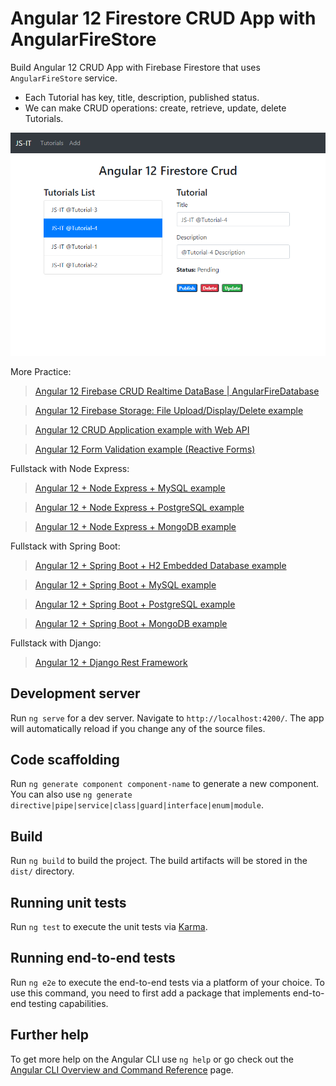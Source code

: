 # Angular 12 Firestore CRUD App with AngularFireStore

Build Angular 12 CRUD App with Firebase Firestore that uses `AngularFireStore` service.

- Each Tutorial has key, title, description, published status.
- We can make CRUD operations: create, retrieve, update, delete Tutorials.

![angular-12-firestore-crud-app](angular-12-firestore-crud-app.png)

More Practice:
> [Angular 12 Firebase CRUD Realtime DataBase | AngularFireDatabase](https://www.github.com/JS-IT/angular-12-firebase-crud/)

> [Angular 12 Firebase Storage: File Upload/Display/Delete example](https://www.github.com/JS-IT/angular-12-file-upload-firebase-storage/)

> [Angular 12 CRUD Application example with Web API](https://www.github.com/JS-IT/angular-12-crud-app/)

> [Angular 12 Form Validation example (Reactive Forms)](https://www.github.com/JS-IT/angular-12-form-validation/)

Fullstack with Node Express:
> [Angular 12 + Node Express + MySQL example](https://www.github.com/JS-IT/angular-12-node-js-express-mysql/)

> [Angular 12 + Node Express + PostgreSQL example](https://www.github.com/JS-IT/angular-12-node-js-express-postgresql/)

> [Angular 12 + Node Express + MongoDB example](https://www.github.com/JS-IT/angular-12-mongodb-node-js-express/)

Fullstack with Spring Boot:
> [Angular 12 + Spring Boot + H2 Embedded Database example](https://www.github.com/JS-IT/angular-12-spring-boot-crud/)

> [Angular 12 + Spring Boot + MySQL example](https://www.github.com/JS-IT/angular-12-spring-boot-mysql/)

> [Angular 12 + Spring Boot + PostgreSQL example](https://www.github.com/JS-IT/angular-12-spring-boot-postgresql/)

> [Angular 12 + Spring Boot + MongoDB example](https://www.github.com/JS-IT/angular-12-spring-boot-mongodb/)

Fullstack with Django:

> [Angular 12 + Django Rest Framework](https://www.github.com/JS-IT/django-angular-12-crud-rest-framework/)

## Development server

Run `ng serve` for a dev server. Navigate to `http://localhost:4200/`. The app will automatically reload if you change any of the source files.

## Code scaffolding

Run `ng generate component component-name` to generate a new component. You can also use `ng generate directive|pipe|service|class|guard|interface|enum|module`.

## Build

Run `ng build` to build the project. The build artifacts will be stored in the `dist/` directory.

## Running unit tests

Run `ng test` to execute the unit tests via [Karma](https://karma-runner.github.io).

## Running end-to-end tests

Run `ng e2e` to execute the end-to-end tests via a platform of your choice. To use this command, you need to first add a package that implements end-to-end testing capabilities.

## Further help

To get more help on the Angular CLI use `ng help` or go check out the [Angular CLI Overview and Command Reference](https://angular.io/cli) page.
